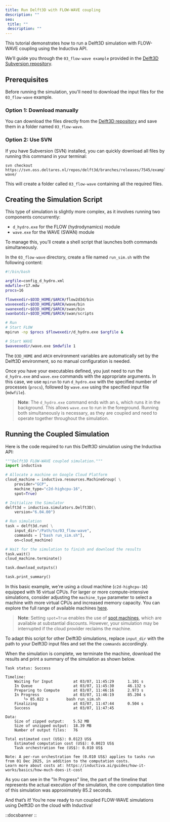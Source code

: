 ```yaml
---
title: Run Delft3D with FLOW-WAVE coupling
description: ""
seo:
 title: ""
 description: ""
---
```


This tutorial demonstrates how to run a Delft3D simulation with FLOW-WAVE coupling using the Inductiva API.

We’ll guide you through the `03_flow-wave example` provided in the [Delft3D Subversion repository](https://svn.oss.deltares.nl/repos/delft3d/branches/releases/7545/).

## Prerequisites
Before running the simulation, you'll need to download the input files for the `03_flow-wave` example.

### Option 1: Download manually
You can download the files directly from the [Delft3D repository](https://svn.oss.deltares.nl/repos/delft3d/branches/releases/7545/examples/03_flow-wave/) and save them in a folder named `03_flow-wave`.

### Option 2: Use SVN
If you have Subversion (SVN) installed, you can quickly download all files by running this command in your terminal:

```
svn checkout https://svn.oss.deltares.nl/repos/delft3d/branches/releases/7545/examples/03_flow-wave/
```

This will create a folder called `03_flow-wave` containing all the required files.

## Creating the Simulation Script
This type of simulation is slightly more complex, as it involves running two components concurrently:
- `d_hydro.exe` for the FLOW (hydrodynamics) module
- `wave.exe` for the WAVE (SWAN) module

To manage this, you’ll create a shell script that launches both commands simultaneously.

In the `03_flow-wave` directory, create a file named `run_sim.sh` with the following content:

```bash
#!/bin/bash

argfile=config_d_hydro.xml
mdwfile=r17.mdw
procs=16

flowexedir=$D3D_HOME/$ARCH/flow2d3d/bin
waveexedir=$D3D_HOME/$ARCH/wave/bin
swanexedir=$D3D_HOME/$ARCH/swan/bin
swanbatdir=$D3D_HOME/$ARCH/swan/scripts

# Run
# Start FLOW
mpirun -np $procs $flowexedir/d_hydro.exe $argfile &

# Start WAVE
$waveexedir/wave.exe $mdwfile 1
```

The `D3D_HOME` and `ARCH` environment variables are automatically set by the Delft3D environment, so no manual configuration is needed.

Once you have your executables defined, you just need to run the `d_hydro.exe` and `wave.exe` commands with the appropriate arguments. In this case, we use `mpirun` to run `d_hydro.exe` with the specified number of processes (`procs`), followed by `wave.exe` using the specified input file (`mdwfile`).

> **Note**: The `d_hydro.exe` command ends with an `&`, which runs it in the background. This allows `wave.exe` to run in the foreground. Running both simultaneously is necessary, as they are coupled and need to operate together throughout the simulation.

## Running the Coupled Simulation
Here is the code required to run this Delft3D simulation using the Inductiva API:

```python
"""Delft3D FLOW-WAVE coupled simulation."""
import inductiva

# Allocate a machine on Google Cloud Platform
cloud_machine = inductiva.resources.MachineGroup( \
    provider="GCP",
    machine_type="c2d-highcpu-16",
	spot=True)

# Initialize the Simulator
delft3d = inductiva.simulators.Delft3D(\
    version="6.04.00")

# Run simulation
task = delft3d.run( \
    input_dir="/Path/to/03_flow-wave",
    commands = ["bash run_sim.sh"],
    on=cloud_machine)

# Wait for the simulation to finish and download the results
task.wait()
cloud_machine.terminate()

task.download_outputs()

task.print_summary()
```

In this basic example, we're using a cloud machine (`c2d-highcpu-16`) equipped with 16 virtual CPUs.
For larger or more compute-intensive simulations, consider adjusting the `machine_type` parameter to select
a machine with more virtual CPUs and increased memory capacity. You can explore the full range of available machines [here](https://console.inductiva.ai/machine-groups/instance-types).

> **Note**: Setting `spot=True` enables the use of [spot machines](/guides/machines/spot-machines), which are available at substantial discounts.
> However, your simulation may be interrupted if the cloud provider reclaims the machine.

To adapt this script for other Delft3D simulations, replace `input_dir` with the
path to your Delft3D input files and set the the `commands` accordingly.

When the simulation is complete, we terminate the machine, download the results and print a summary of the simulation as shown below.

```
Task status: Success

Timeline:
	Waiting for Input         at 03/07, 11:45:29      1.101 s
	In Queue                  at 03/07, 11:45:30      46.132 s
	Preparing to Compute      at 03/07, 11:46:16      2.973 s
	In Progress               at 03/07, 11:46:19      85.204 s
		└> 85.022 s        bash run_sim.sh
	Finalizing                at 03/07, 11:47:44      0.504 s
	Success                   at 03/07, 11:47:45

Data:
	Size of zipped output:    5.52 MB
	Size of unzipped output:  18.39 MB
	Number of output files:   76

Total estimated cost (US$): 0.0123 US$
	Estimated computation cost (US$): 0.0023 US$
	Task orchestration fee (US$): 0.010 US$

Note: A per-run orchestration fee (0.010 US$) applies to tasks run from 01 Dec 2025, in addition to the computation costs.
Learn more about costs at: https://inductiva.ai/guides/how-it-works/basics/how-much-does-it-cost
```

As you can see in the "In Progress" line, the part of the timeline that represents the actual execution of
the simulation, the core computation time of this simulation was approximately 85.2 seconds.

And that’s it! You’re now ready to run coupled FLOW-WAVE simulations using Delft3D on the cloud with Inductiva!

::docsbanner
::
